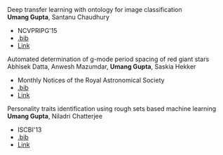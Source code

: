 <div class= "paper">
<div class="paper_title">Deep transfer learning with ontology for image classification</div>
<div class="paper_authors"><b>Umang Gupta</b>, Santanu Chaudhury</div>
<ul>
 <li class="paper_venue_year">NCVPRIPG'15</li>
<li class="paper_bib"><a href="/assets/bib/gupta2015NCVPRIPG.bib">.bib</a></li>
<li class="paper_link"><a target="self_" href="https://ieeexplore.ieee.org/document/7490037">Link</a></li> </ul></div>
 
<div class= "paper">
<div class="paper_title">Automated determination of g-mode period spacing of red giant stars</div>
<div class="paper_authors">Abhisek Datta, Anwesh Mazumdar, <b>Umang Gupta</b>, Saskia Hekker</div>
<ul>
 <li class="paper_venue_year">Monthly Notices of the Royal Astronomical Society</li>
<li class="paper_bib"><a href="/assets/bib/datta2015MNRAS.bib">.bib</a></li>
<li class="paper_link"><a target="self_" href="https://arxiv.org/abs/1412.0947">Link</a></li> </ul></div>
 
<div class= "paper">
<div class="paper_title">Personality traits identification using rough sets based machine learning</div>
<div class="paper_authors"><b>Umang Gupta</b>, Niladri Chatterjee</div>
<ul>
 <li class="paper_venue_year">ISCBI'13</li>
<li class="paper_bib"><a href="/assets/bib/gupta2013ISCBI.bib">.bib</a></li>
<li class="paper_link"><a target="self_" href="https://ieeexplore.ieee.org/document/6724349?arnumber=6724349">Link</a></li> </ul></div>
 
